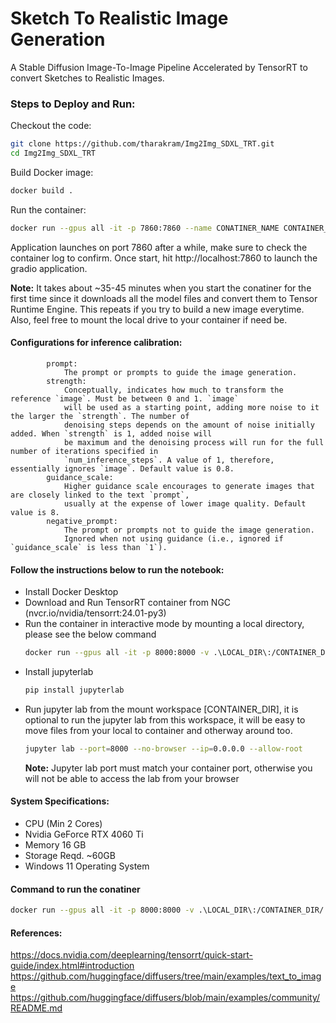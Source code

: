 # Sketch To Realistic Image Generation
A Stable Diffusion Image-To-Image Pipeline Accelerated by TensorRT to convert Sketches to Realistic Images.

### Steps to Deploy and Run:
Checkout the code:
```sh
git clone https://github.com/tharakram/Img2Img_SDXL_TRT.git
cd Img2Img_SDXL_TRT
```

Build Docker image:
```sh
docker build .
```

Run the container:
```sh
docker run --gpus all -it -p 7860:7860 --name CONATINER_NAME CONTAINER_ID
```
Application launches on port 7860 after a while, make sure to check the container log to confirm. Once start, hit http://localhost:7860 to launch the gradio application.

**Note:** It takes about ~35-45 minutes when you start the conatiner for the first time since it downloads all the model files and convert them to Tensor Runtime Engine. This repeats if you try to build a new image everytime. Also, feel free to mount the local drive to your container if need be.

#### Configurations for inference calibration:

            prompt:
                The prompt or prompts to guide the image generation.
            strength:
                Conceptually, indicates how much to transform the reference `image`. Must be between 0 and 1. `image`
                will be used as a starting point, adding more noise to it the larger the `strength`. The number of
                denoising steps depends on the amount of noise initially added. When `strength` is 1, added noise will
                be maximum and the denoising process will run for the full number of iterations specified in
                `num_inference_steps`. A value of 1, therefore, essentially ignores `image`. Default value is 0.8.
            guidance_scale:
                Higher guidance scale encourages to generate images that are closely linked to the text `prompt`,
                usually at the expense of lower image quality. Default value is 8.
            negative_prompt:
                The prompt or prompts not to guide the image generation. 
                Ignored when not using guidance (i.e., ignored if `guidance_scale` is less than `1`).

#### Follow the instructions below to run the notebook:
* Install Docker Desktop
* Download and Run TensorRT container from NGC (nvcr.io/nvidia/tensorrt:24.01-py3)
* Run the container in interactive mode by mounting a local directory, please see the below command
    ```sh
    docker run --gpus all -it -p 8000:8000 -v .\LOCAL_DIR\:/CONTAINER_DIR/ nvcr.io/nvidia/tensorrt:24.01-py3
    ```
* Install jupyterlab
    ```py
    pip install jupyterlab
    ```
* Run jupyter lab from the mount workspace [CONTAINER_DIR], it is optional to run the jupyter lab from this workspace, it will be easy to move files from your local to container and otherway around too.
    ```sh
    jupyter lab --port=8000 --no-browser --ip=0.0.0.0 --allow-root
    ```
    **Note:** Jupyter lab port must match your container port, otherwise you will not be able to access the lab from your browser

#### System Specifications:
* CPU (Min 2 Cores)
* Nvidia GeForce RTX 4060 Ti
* Memory 16 GB
* Storage Reqd. ~60GB
* Windows 11 Operating System

#### Command to run the conatiner
```sh
docker run --gpus all -it -p 8000:8000 -v .\LOCAL_DIR\:/CONTAINER_DIR/ nvcr.io/nvidia/tensorrt:24.01-py3
```

#### References:
https://docs.nvidia.com/deeplearning/tensorrt/quick-start-guide/index.html#introduction
https://github.com/huggingface/diffusers/tree/main/examples/text_to_image
https://github.com/huggingface/diffusers/blob/main/examples/community/README.md
